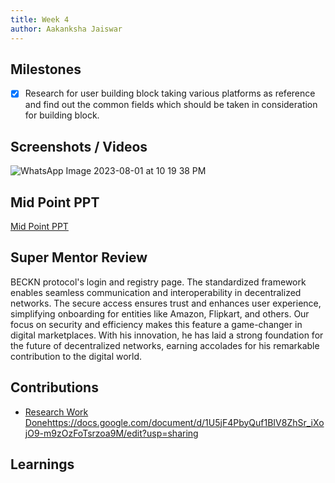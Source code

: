 ```yaml
---
title: Week 4
author: Aakanksha Jaiswar
---
```


## Milestones
- [x] Research for user building block taking various platforms as reference and find out the common fields which should be taken in consideration for building block.

## Screenshots / Videos 

![WhatsApp Image 2023-08-01 at 10 19 38 PM](https://github.com/aakanksha1801/c4gt-milestones/assets/84894401/34a1c3ff-ed14-45f9-b86b-98c65b664ccb)


## Mid Point PPT 
[Mid Point PPT](https://onedrive.live.com/edit.aspx?resid=A465AC16CE738030!989&ithint=file%2cpptx&wdo=2&authkey=!AKl3KXW2c6LJltI)

## Super Mentor Review
   
BECKN protocol's login and registry page. The standardized framework enables seamless communication and interoperability in decentralized networks. The secure access ensures trust and enhances user experience, simplifying onboarding for entities like Amazon, Flipkart, and others. Our focus on security and efficiency makes this feature a game-changer in digital marketplaces. With his innovation, he has laid a strong foundation for the future of decentralized networks, earning accolades for his remarkable contribution to the digital world.

## Contributions
- [Research Work Done](https://docs.google.com/document/d/1U5jF4PbyQuf1BIV8ZhSr_iXojO9-m9zOzFoTsrzoa9M/edit?usp=sharing)https://docs.google.com/document/d/1U5jF4PbyQuf1BIV8ZhSr_iXojO9-m9zOzFoTsrzoa9M/edit?usp=sharing
## Learnings
